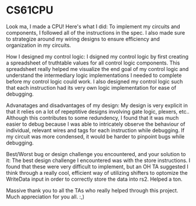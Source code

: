 # CS61CPU

Look ma, I made a CPU! Here's what I did: To implement my circuits and components, I followed all of the instructions in the spec. I also made sure to strategize around my wiring designs to ensure efficiency and organization in my circuits.

How I designed my control logic:
I dsigned my control logic by first creating a spreadsheet of truthtable values for all control logic components. This spreadsheet really helped me visualize the end goal of my control logic and understand the intermediary logic implementations I needed to complete before my control logic could work. I also designed my control logic such that each instruction had its very own logic implementation for ease of debugging.

Advanatages and disadvantages of my design:
My design is very explicit in that it relies on a lot of repeptitive designs involving gate logic, plexers, etc.. Although this contributes to some redundency, I found that it was much easier to debug because I was able to intricately observe the behaviour of individual, relevant wires and tags for each instruction while debugging. If my circuit was more condensed, it would be harder to pinpoint bugs while debugging.

Best/Worst bug or design challenge you encountered, and your solution to it:
The best design challenge I encountered was with the store instructions. I found that these were very difficult to implement, but an OH TA suggested I think through a really cool, efficient way of utilizing shifters to optomize the WriteData input in order to correctly store the data into rs2. Helped a ton.

Massive thank you to all the TAs who really helped through this project. Much appreciation for you all. :,)
